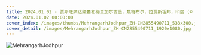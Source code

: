 ```yaml
---
title: 2024.01.02 - 贾斯旺萨达陵墓和梅兰加尔古堡，焦特布尔，拉贾斯坦邦，印度 (© Twenty47studio/Getty images)
date: 2024.01.02 00:00:00
cover_index: /images/thumbs/MehrangarhJodhpur_ZH-CN2855490711_533x300.jpg
cover_detail: /images/MehrangarhJodhpur_ZH-CN2855490711_1920x1080.jpg
---
```


![MehrangarhJodhpur](/images/MehrangarhJodhpur_ZH-CN2855490711_1920x1080.jpg)

